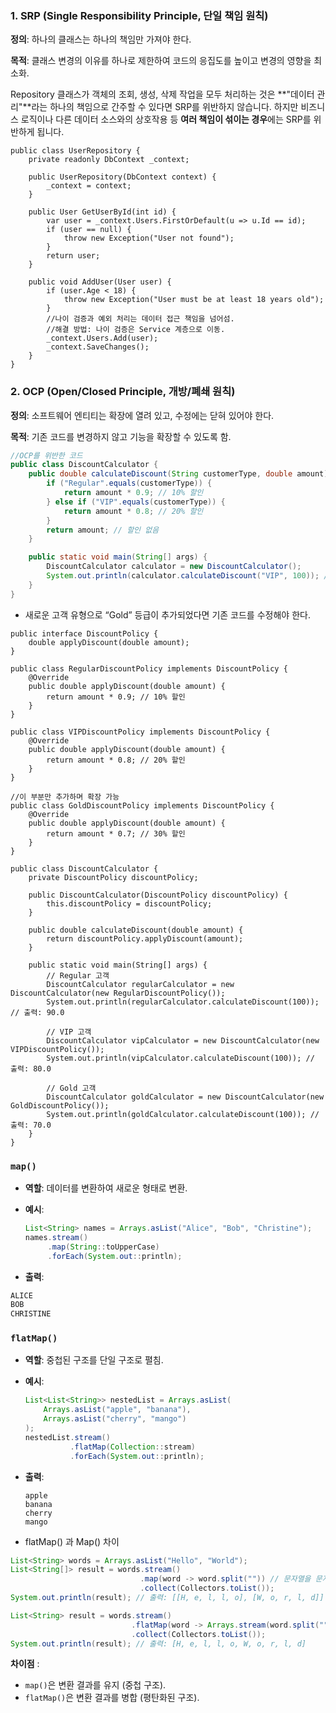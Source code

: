 ### **1. SRP (Single Responsibility Principle, 단일 책임 원칙)**

**정의**: 하나의 클래스는 하나의 책임만 가져야 한다.

**목적**: 클래스 변경의 이유를 하나로 제한하여 코드의 응집도를 높이고 변경의 영향을 최소화.

<aside>

Repository 클래스가 객체의 조회, 생성, 삭제 작업을 모두 처리하는 것은 **"데이터 관리"**라는 하나의 책임으로 간주할 수 있다면 SRP를 위반하지 않습니다. 하지만 비즈니스 로직이나 다른 데이터 소스와의 상호작용 등 **여러 책임이 섞이는 경우**에는 SRP를 위반하게 됩니다.

</aside>

```
public class UserRepository {
	private readonly DbContext _context;
	
	public UserRepository(DbContext context) {
	    _context = context;
	}
	
	public User GetUserById(int id) {
	    var user = _context.Users.FirstOrDefault(u => u.Id == id);
	    if (user == null) {
	        throw new Exception("User not found");
	    }
	    return user;
	}
	
	public void AddUser(User user) {
	    if (user.Age < 18) {
	        throw new Exception("User must be at least 18 years old");
	    }
	    //나이 검증과 예외 처리는 데이터 접근 책임을 넘어섬.
	    //해결 방법: 나이 검증은 Service 계층으로 이동.
	    _context.Users.Add(user);
	    _context.SaveChanges();
	}
}
```

### **2. OCP (Open/Closed Principle, 개방/폐쇄 원칙)**

**정의**: 소프트웨어 엔티티는 확장에 열려 있고, 수정에는 닫혀 있어야 한다.

**목적**: 기존 코드를 변경하지 않고 기능을 확장할 수 있도록 함.

```java
//OCP를 위반한 코드
public class DiscountCalculator {
    public double calculateDiscount(String customerType, double amount) {
        if ("Regular".equals(customerType)) {
            return amount * 0.9; // 10% 할인
        } else if ("VIP".equals(customerType)) {
            return amount * 0.8; // 20% 할인
        }
        return amount; // 할인 없음
    }

    public static void main(String[] args) {
        DiscountCalculator calculator = new DiscountCalculator();
        System.out.println(calculator.calculateDiscount("VIP", 100)); // 출력: 80.0
    }
}

```

- 새로운 고객 유형으로 “Gold” 등급이 추가되었다면 기존 코드를 수정해야 한다.

```
public interface DiscountPolicy {
    double applyDiscount(double amount);
}

public class RegularDiscountPolicy implements DiscountPolicy {
    @Override
    public double applyDiscount(double amount) {
        return amount * 0.9; // 10% 할인
    }
}

public class VIPDiscountPolicy implements DiscountPolicy {
    @Override
    public double applyDiscount(double amount) {
        return amount * 0.8; // 20% 할인
    }
}

//이 부분만 추가하며 확장 가능
public class GoldDiscountPolicy implements DiscountPolicy {
    @Override
    public double applyDiscount(double amount) {
        return amount * 0.7; // 30% 할인
    }
}

public class DiscountCalculator {
    private DiscountPolicy discountPolicy;

    public DiscountCalculator(DiscountPolicy discountPolicy) {
        this.discountPolicy = discountPolicy;
    }

    public double calculateDiscount(double amount) {
        return discountPolicy.applyDiscount(amount);
    }

    public static void main(String[] args) {
        // Regular 고객
        DiscountCalculator regularCalculator = new DiscountCalculator(new RegularDiscountPolicy());
        System.out.println(regularCalculator.calculateDiscount(100)); // 출력: 90.0

        // VIP 고객
        DiscountCalculator vipCalculator = new DiscountCalculator(new VIPDiscountPolicy());
        System.out.println(vipCalculator.calculateDiscount(100)); // 출력: 80.0

        // Gold 고객
        DiscountCalculator goldCalculator = new DiscountCalculator(new GoldDiscountPolicy());
        System.out.println(goldCalculator.calculateDiscount(100)); // 출력: 70.0
    }
}

```


### `map()`

- **역할**: 데이터를 변환하여 새로운 형태로 변환.
- **예시**:
    
    ```java
    List<String> names = Arrays.asList("Alice", "Bob", "Christine");
    names.stream()
         .map(String::toUpperCase)
         .forEach(System.out::println);
    
    ```
    
- **출력**:
```java
ALICE
BOB
CHRISTINE
```
### `flatMap()`

- **역할**: 중첩된 구조를 단일 구조로 펼침.
- **예시**:
    
    ```java
    List<List<String>> nestedList = Arrays.asList(
        Arrays.asList("apple", "banana"),
        Arrays.asList("cherry", "mango")
    );
    nestedList.stream()
              .flatMap(Collection::stream)
              .forEach(System.out::println);
    
    ```
    
- **출력**:
    
    ```
    apple
    banana
    cherry
    mango
    
    ```
    
- flatMap() 과 Map() 차이

```java
List<String> words = Arrays.asList("Hello", "World");
List<String[]> result = words.stream()
                             .map(word -> word.split("")) // 문자열을 문자 배열로 변환
                             .collect(Collectors.toList());
System.out.println(result); // 출력: [[H, e, l, l, o], [W, o, r, l, d]]

List<String> result = words.stream()
                           .flatMap(word -> Arrays.stream(word.split(""))) // 배열을 평탄화
                           .collect(Collectors.toList());
System.out.println(result); // 출력: [H, e, l, l, o, W, o, r, l, d]

```

**차이점** :

- `map()`은 변환 결과를 유지 (중첩 구조).
- `flatMap()`은 변환 결과를 병합 (평탄화된 구조).

